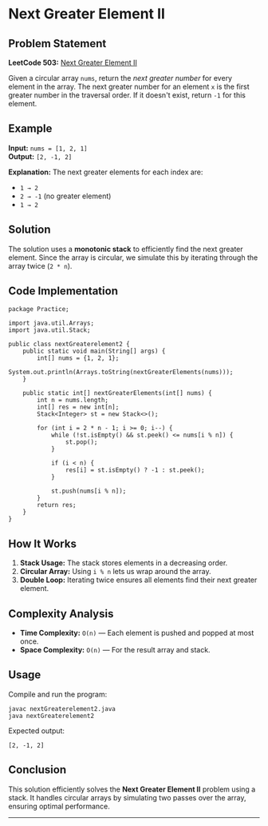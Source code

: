 # Next Greater Element II

## Problem Statement
**LeetCode 503:** [Next Greater Element II](https://leetcode.com/problems/next-greater-element-ii/description/)

Given a circular array `nums`, return the *next greater number* for every element in the array. The next greater number for an element `x` is the first greater number in the traversal order. If it doesn't exist, return `-1` for this element.

## Example

**Input:** `nums = [1, 2, 1]`  
**Output:** `[2, -1, 2]`

**Explanation:** The next greater elements for each index are:
- `1 → 2`
- `2 → -1` (no greater element)
- `1 → 2`

## Solution
The solution uses a **monotonic stack** to efficiently find the next greater element. Since the array is circular, we simulate this by iterating through the array twice (`2 * n`).

## Code Implementation

```java[]
package Practice;

import java.util.Arrays;
import java.util.Stack;

public class nextGreaterelement2 {
    public static void main(String[] args) {
        int[] nums = {1, 2, 1};
        System.out.println(Arrays.toString(nextGreaterElements(nums)));
    }

    public static int[] nextGreaterElements(int[] nums) {
        int n = nums.length;
        int[] res = new int[n];
        Stack<Integer> st = new Stack<>();
        
        for (int i = 2 * n - 1; i >= 0; i--) {
            while (!st.isEmpty() && st.peek() <= nums[i % n]) {
                st.pop();
            }
            
            if (i < n) {
                res[i] = st.isEmpty() ? -1 : st.peek();
            }
            
            st.push(nums[i % n]);
        }
        return res;
    }
}
```

## How It Works
1. **Stack Usage:** The stack stores elements in a decreasing order.
2. **Circular Array:** Using `i % n` lets us wrap around the array.
3. **Double Loop:** Iterating twice ensures all elements find their next greater element.

## Complexity Analysis
- **Time Complexity:** `O(n)` — Each element is pushed and popped at most once.
- **Space Complexity:** `O(n)` — For the result array and stack.

## Usage
Compile and run the program:

```bash[]
javac nextGreaterelement2.java
java nextGreaterelement2
```

Expected output:

```[]
[2, -1, 2]
```

## Conclusion
This solution efficiently solves the **Next Greater Element II** problem using a stack. It handles circular arrays by simulating two passes over the array, ensuring optimal performance.

---
